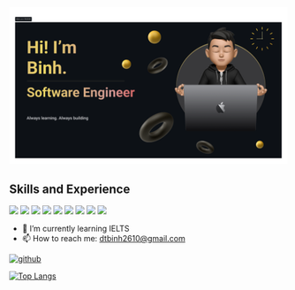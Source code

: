 
<p align="center">
  <img src="https://github.com/dtbinh2610/dtbinh2610/blob/main/readme_banner.png" alt="Do Thanh Binh Banner" />
</p>

## Skills and Experience
<p align="left">
  <img src="https://cdn.jsdelivr.net/gh/devicons/devicon/icons/javascript/javascript-original.svg" width="30"/>
  <img src="https://cdn.jsdelivr.net/gh/devicons/devicon/icons/python/python-original.svg" width="30"/>
  <img src="https://cdn.jsdelivr.net/gh/devicons/devicon/icons/html5/html5-original.svg" width="30"/>
  <img src="https://cdn.jsdelivr.net/gh/devicons/devicon/icons/css3/css3-original.svg" width="30"/>
  <img src="https://cdn.jsdelivr.net/gh/devicons/devicon/icons/react/react-original.svg" width="30"/>
  <img src="https://cdn.jsdelivr.net/gh/devicons/devicon/icons/nodejs/nodejs-original.svg" width="30"/>
  <img src="https://cdn.jsdelivr.net/gh/devicons/devicon/icons/express/express-original-wordmark.svg" width="30"/>
  <img src="https://cdn.jsdelivr.net/gh/devicons/devicon/icons/mongodb/mongodb-original.svg" width="30"/>
  <img src="https://cdn.jsdelivr.net/gh/devicons/devicon/icons/microsoftsqlserver/microsoftsqlserver-original.svg" width="30"/>
</p>



- 🌱 I’m currently learning IELTS  
- 📫 How to reach me: dtbinh2610@gmail.com  


[<img src='https://cdn.jsdelivr.net/npm/simple-icons@3.0.1/icons/github.svg' alt='github' height='40'>](https://github.com/dtbinh2610)  

[![Top Langs](https://github-readme-stats.vercel.app/api/top-langs/?username=dtbinh2610)](https://github.com/anuraghazra/github-readme-stats)


